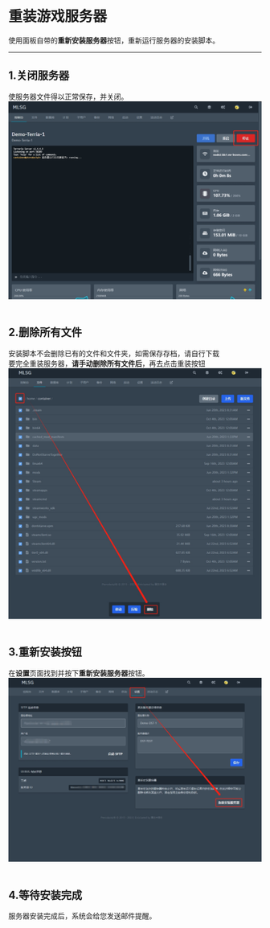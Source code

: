 # 重装游戏服务器
使用面板自带的**重新安装服务器**按钮，重新运行服务器的安装脚本。  

---

## 1.关闭服务器

使服务器文件得以正常保存，并关闭。  
![关闭服务器](\assets\2.0\reinstall-1.png)  
<br>

## 2.删除所有文件

安装脚本不会删除已有的文件和文件夹，如需保存存档，请自行下载  
要完全重装服务器，**请手动删除所有文件后**，再去点击重装按钮 
![删除所有文件](\assets\2.0\reinstall-2.png)   
<br>

## 3.重新安装按钮

在**设置**页面找到并按下**重新安装服务器**按钮。
![重新安装按钮](\assets\2.0\reinstall-3.png)   
<br>

## 4.等待安装完成

服务器安装完成后，系统会给您发送邮件提醒。